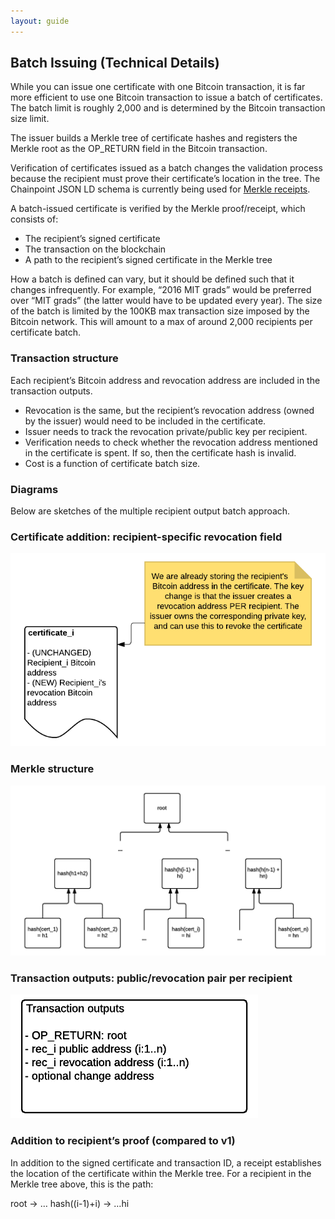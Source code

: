 ```yaml
---
layout: guide
---
```


## Batch Issuing (Technical Details)

While you can issue one certificate with one Bitcoin transaction, it is far more efficient to use one Bitcoin transaction to issue a batch of certificates. The batch limit is roughly 2,000 and is determined by the Bitcoin transaction size limit.

The issuer builds a Merkle tree of certificate hashes and registers the Merkle root as the OP_RETURN field in the Bitcoin transaction.

Verification of certificates issued as a batch changes the validation process because the recipient must prove their certificate’s location in the tree. The Chainpoint JSON LD schema is currently being used for [Merkle receipts](https://github.com/chainpoint/whitepaper/raw/master/chainpoint_white_paper.pdf).

A batch-issued certificate is verified by the Merkle proof/receipt, which consists of:

*   The recipient’s signed certificate
*   The transaction on the blockchain
*   A path to the recipient’s signed certificate in the Merkle tree

How a batch is defined can vary, but it should be defined such that it changes infrequently. For example, “2016 MIT grads” would be preferred over “MIT grads” (the latter would have to be updated every year). The size of the batch is limited by the 100KB max transaction size imposed by the Bitcoin network. This will amount to a max of around 2,000 recipients per certificate batch.

### Transaction structure

Each recipient’s Bitcoin address and revocation address are included in the transaction outputs.

*   Revocation is the same, but the recipient’s revocation address (owned by the issuer) would need to be included in the certificate.
*   Issuer needs to track the revocation private/public key per recipient.
*   Verification needs to check whether the revocation address mentioned in the certificate is spent. If so, then the certificate hash is invalid.
*   Cost is a function of certificate batch size.

### Diagrams

Below are sketches of the multiple recipient output batch approach.

### Certificate addition: recipient-specific revocation field

![](/assets/img/pictures/cert_i.png)

### Merkle structure

![](/assets/img/pictures/merkle.png)

### Transaction outputs: public/revocation pair per recipient

![](/assets/img/pictures/tx_out.png)

### Addition to recipient’s proof (compared to v1)

In addition to the signed certificate and transaction ID, a receipt establishes the location of the certificate within the Merkle tree. For a recipient in the Merkle tree above, this is the path:

root -> … hash((i-1)+i) -> …hi
